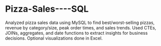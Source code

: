 # Pizza-Sales----SQL
Analyzed pizza sales data using MySQL to find best/worst-selling pizzas, revenue by category/size, peak order times, and sales trends. Used CTEs, JOINs, aggregates, and date functions to extract insights for business decisions. Optional visualizations done in Excel.
